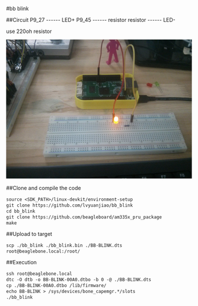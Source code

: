 #bb blink

##Circuit
P9_27		------		LED+
P9_45		------		resistor
resistor	------		LED-

use 220oh resistor

![circuit](./circuit.jpg)

##Clone and compile the code
```
source <SDK_PATH>/linux-devkit/environment-setup
git clone https://github.com/lvyuanjiao/bb_blink
cd bb_blink
git clone https://github.com/beagleboard/am335x_pru_package
make
```

##Upload to target
```
scp ./bb_blink ./bb_blink.bin ./BB-BLINK.dts root@beaglebone.local:/root/
```

##Execution
```
ssh root@beaglebone.local
dtc -O dtb -o BB-BLINK-00A0.dtbo -b 0 -@ ./BB-BLINK.dts
cp ./BB-BLINK-00A0.dtbo /lib/firmware/
echo BB-BLINK > /sys/devices/bone_capemgr.*/slots
./bb_blink
```

